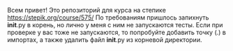 Всем привет!
Это репозиторий для курса на степике https://stepik.org/course/575/
По требованиям пришлось запихнуть __init__.py в корень, но лично у меня с ним не запускаются тесты. Если при проверке у вас тоже не запускаются, то попробуйте добавить точку (.) в импортах, а также удалить файл __init__.py из корневой директории.
